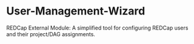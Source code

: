 # User-Management-Wizard
REDCap External Module: A simplified tool for configuring REDCap users and their project/DAG assignments.
